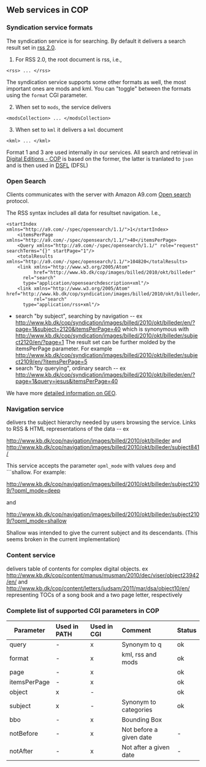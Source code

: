 

## Web services in COP

### Syndication service formats

The syndication service is for searching. By default it delivers a
search result set in [rss 2.0](https://cyber.harvard.edu/rss/rss.html).

1. For RSS 2.0, the root document is rss, i.e., 

``` <rss> ... </rss> ```

The syndication service supports some other formats as well, the most
important ones are mods and kml. You can "toggle" between the formats using the 
`format` CGI parameter. 

2. When set to `mods`, the service delivers

```
<modsCollection> ... </modsCollection>
```

3. When set to `kml` it delivers a `kml` document
```
<kml> ... </kml>
```

Format 1 and 3 are used internally in our services. All search and retrieval in 
[Digital Editions - COP](http://www.kb.dk/editions/any/2009/jul/editions/en/)
is based on the former,
the latter is tranlated to ```json``` and is then used in [DSFL](http://www.kb.dk/danmarksetfraluften/) (DFSL)

### Open Search

Clients communicates with the server with Amazon A9.com [Open
search](http://www.opensearch.org/Home) protocol.

The RSS syntax includes all data for resultset navigation. I.e.,

```
<startIndex xmlns="http://a9.com/-/spec/opensearch/1.1/">1</startIndex>
    <itemsPerPage xmlns="http://a9.com/-/spec/opensearch/1.1/">40</itemsPerPage>
    <Query xmlns="http://a9.com/-/spec/opensearch/1.1/" role="request" searchTerms="{}" startPage="1"/>
    <totalResults xmlns="http://a9.com/-/spec/opensearch/1.1/">104820</totalResults>
    <link xmlns="http://www.w3.org/2005/Atom" 
          href="http://www.kb.dk/cop/images/billed/2010/okt/billeder" 
	  rel="search" 
	  type="application/opensearchdescription+xml"/>
    <link xmlns="http://www.w3.org/2005/Atom" href="http://www.kb.dk/cop/syndication/images/billed/2010/okt/billeder/" 
          rel="search" 
	  type="application/rss+xml"/>
```

+ search "by subject", searching by navigation -- ex
http://www.kb.dk/cop/syndication/images/billed/2010/okt/billeder/en/?page=1&subject=2120&itemsPerPage=40
which is synonymous with
http://www.kb.dk/cop/syndication/images/billed/2010/okt/billeder/subject2120/en/?page=1
The result set can be further molded by the itemsPerPage
parameter. For example
http://www.kb.dk/cop/syndication/images/billed/2010/okt/billeder/subject2109/en/?itemsPerPage=5
+ search "by querying", ordinary search -- ex
http://www.kb.dk/cop/syndication/images/billed/2010/okt/billeder/en/?page=1&query=jesus&itemsPerPage=40

We have more [detailed information on GEO](open-search-dsfl.md).

### Navigation service

delivers the subject hierarchy needed by users browsing the service. Links to RSS & HTML representations of the data -- ex

http://www.kb.dk/cop/navigation/images/billed/2010/okt/billeder and
http://www.kb.dk/cop/navigation/images/billed/2010/okt/billeder/subject841/

This service accepts the parameter ```opml_mode``` with values
```deep``` and ```shallow. For example:

http://www.kb.dk/cop/navigation/images/billed/2010/okt/billeder/subject2109/?opml_mode=deep

and

http://www.kb.dk/cop/navigation/images/billed/2010/okt/billeder/subject2109/?opml_mode=shallow

Shallow was intended to give the current subject and its descendants. (This seems broken in the current implementation)

### Content service 

delivers table of contents for complex digital objects. ex http://www.kb.dk/cop/content/manus/musman/2010/dec/viser/object23942/en/ and http://www.kb.dk/cop/content/letters/judsam/2011/mar/dsa/object10/en/ representing TOCs of a song book and a two page letter, respectively



### Complete list of supported CGI parameters in COP 

| Parameter | Used in PATH | Used in CGI | Comment | Status|
|-----------|:-------------|:------------|:--------|-------|
|query | - | x | Synonym to q | ok |
|format | - | x | kml, rss and mods | ok |
|page | - | x | | ok |
|itemsPerPage | - | x | |ok |
|object | x | - | | ok |
|subject | x | - | Synonym to categories | ok |
|bbo | - | x | Bounding Box |
|notBefore | - | x | Not before a given date | - |
|notAfter | - | x | Not after a given date | - |


